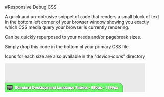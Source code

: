 #Responsive Debug CSS

A quick and un-obtrusive snippet of code that renders a small block of text in the bottom left corner of your browser window showing you exactly which CSS media query your browser is currently rendering.

Can be quickly repurposed to your needs and/or pagebreak sizes.

Simply drop this code in the bottom of your primary CSS file.

Icons for each size are also available in the "*device-icons*" directory

![Alt text](/Responsive_Debug_Screenshot.jpg "Example Screenshot")